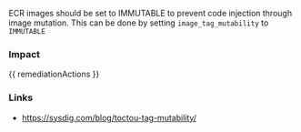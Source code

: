 
ECR images should be set to IMMUTABLE to prevent code injection through image mutation.
This can be done by setting <code>image_tag_mutability</code> to <code>IMMUTABLE</code>


### Impact
<!-- Add Impact here -->

<!-- DO NOT CHANGE -->
{{ remediationActions }}

### Links
- https://sysdig.com/blog/toctou-tag-mutability/


